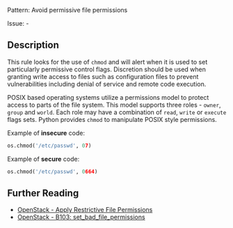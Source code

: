 Pattern: Avoid permissive file permissions

Issue: -

## Description

This rule looks for the use of `chmod` and will alert when it is used
to set particularly permissive control flags. Discretion should be used when granting write access to files such as configuration files to prevent vulnerabilities including denial of service and remote code execution.

POSIX based operating systems utilize a permissions model to protect access to
parts of the file system. This model supports three roles - `owner`, `group` and
`world`. Each role may have a combination of `read`, `write` or `execute` flags
sets. Python provides `chmod` to manipulate POSIX style permissions.


Example of **insecure** code:

```python
os.chmod('/etc/passwd', 07)
```

Example of **secure** code:

```python
os.chmod('/etc/passwd', 0664)
```

## Further Reading

* [OpenStack - Apply Restrictive File Permissions](https://security.openstack.org/guidelines/dg_apply-restrictive-file-permissions.html)
* [OpenStack - B103: set_bad_file_permissions](https://docs.openstack.org/bandit/latest/plugins/set_bad_file_permissions.html)
